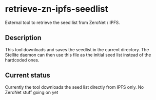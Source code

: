 # retrieve-zn-ipfs-seedlist

External tool to retrieve the seed list from ZeroNet / IPFS.

## Description

This tool downloads and saves the seedlist in the current directory. The
Stellite daemon can then use this file as the initial seed list instead
of the hardcoded ones.

## Current status

Currently the tool downloads the seed list directly from IPFS only. No ZeroNet
stuff going on yet
